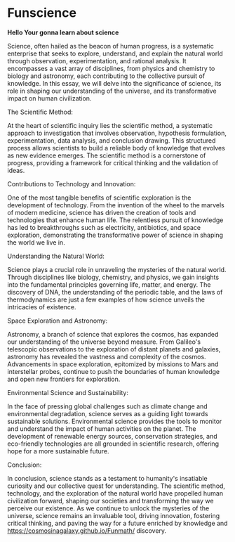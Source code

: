 # Funscience



**Hello Your gonna learn about science**





Science, often hailed as the beacon of human progress, is a systematic enterprise that seeks to explore, understand, and explain the natural world through observation, experimentation, and rational analysis. It encompasses a vast array of disciplines, from physics and chemistry to biology and astronomy, each contributing to the collective pursuit of knowledge. In this essay, we will delve into the significance of science, its role in shaping our understanding of the universe, and its transformative impact on human civilization.

The Scientific Method:

At the heart of scientific inquiry lies the scientific method, a systematic approach to investigation that involves observation, hypothesis formulation, experimentation, data analysis, and conclusion drawing. This structured process allows scientists to build a reliable body of knowledge that evolves as new evidence emerges. The scientific method is a cornerstone of progress, providing a framework for critical thinking and the validation of ideas.

Contributions to Technology and Innovation:

One of the most tangible benefits of scientific exploration is the development of technology. From the invention of the wheel to the marvels of modern medicine, science has driven the creation of tools and technologies that enhance human life. The relentless pursuit of knowledge has led to breakthroughs such as electricity, antibiotics, and space exploration, demonstrating the transformative power of science in shaping the world we live in.

Understanding the Natural World:

Science plays a crucial role in unraveling the mysteries of the natural world. Through disciplines like biology, chemistry, and physics, we gain insights into the fundamental principles governing life, matter, and energy. The discovery of DNA, the understanding of the periodic table, and the laws of thermodynamics are just a few examples of how science unveils the intricacies of existence.

Space Exploration and Astronomy:

Astronomy, a branch of science that explores the cosmos, has expanded our understanding of the universe beyond measure. From Galileo's telescopic observations to the exploration of distant planets and galaxies, astronomy has revealed the vastness and complexity of the cosmos. Advancements in space exploration, epitomized by missions to Mars and interstellar probes, continue to push the boundaries of human knowledge and open new frontiers for exploration.

Environmental Science and Sustainability:

In the face of pressing global challenges such as climate change and environmental degradation, science serves as a guiding light towards sustainable solutions. Environmental science provides the tools to monitor and understand the impact of human activities on the planet. The development of renewable energy sources, conservation strategies, and eco-friendly technologies are all grounded in scientific research, offering hope for a more sustainable future.

Conclusion:

In conclusion, science stands as a testament to humanity's insatiable curiosity and our collective quest for understanding. The scientific method, technology, and the exploration of the natural world have propelled human civilization forward, shaping our societies and transforming the way we perceive our existence. As we continue to unlock the mysteries of the universe, science remains an invaluable tool, driving innovation, fostering critical thinking, and paving the way for a future enriched by knowledge and https://cosmosinagalaxy.github.io/Funmath/ discovery.







